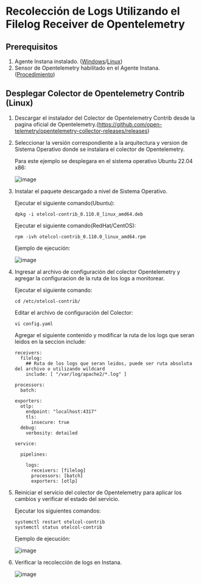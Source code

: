 # Recolección de Logs Utilizando el Filelog Receiver de Opentelemetry

## Prerequisitos

1. Agente Instana instalado. ([Windows](https://github.com/juan-conde-21/Instalacion-Agente-Instana/blob/main/Plataformas/Windows.md)/[Linux](https://github.com/juan-conde-21/Instalacion-Agente-Instana/blob/main/Plataformas/Linux.md))
2. Sensor de Opentelemetry habilitado en el Agente Instana. ([Procedimiento](https://github.com/juan-conde-21/Instalacion-Agente-Instana/blob/main/Sensores/Opentelemetry.md))

## Desplegar Colector de Opentelemetry Contrib (Linux)

1. Descargar el instalador del Colector de Opentelemetry Contrib desde la pagina oficial de Opentelemetry.(https://github.com/open-telemetry/opentelemetry-collector-releases/releases)

2. Seleccionar la versión correspondiente a la arquitectura y version de Sistema Operativo donde se instalara el colector de Opentelemetry.

    Para este ejemplo se desplegara en el sistema operativo Ubuntu 22.04 x86:

    ![image](https://github.com/user-attachments/assets/39a50bba-a12d-4dcd-af2d-3e89ce5ca24e)

3. Instalar el paquete descargado a nivel de Sistema Operativo.

    Ejecutar el siguiente comando(Ubuntu):

       dpkg -i otelcol-contrib_0.110.0_linux_amd64.deb

    Ejecutar el siguiente comando(RedHat/CentOS):

       rpm -ivh otelcol-contrib_0.110.0_linux_amd64.rpm

    Ejemplo de ejecución:

    ![image](https://github.com/user-attachments/assets/0d3219d8-daae-452c-a8e1-f32d1cf75752)


4. Ingresar al archivo de configuración del colector Opentelemetry y agregar la configuracion de la ruta de los logs a monitorear.

    Ejecutar el siguiente comando:

       cd /etc/otelcol-contrib/

    Editar el archivo de configuración del Colector:

       vi config.yaml

      Agregar el siguiente contenido y modificar la ruta de los logs que seran leidos en la seccion include:

       receivers:
         filelog:
           ## Ruta de los logs que seran leidos, puede ser ruta absoluta del archivo o utilizando wildcard
           include: [ "/var/log/apache2/*.log" ]
       
       processors:
         batch:
       
       exporters:
         otlp:
           endpoint: "localhost:4317"
           tls:
             insecure: true
         debug:
           verbosity: detailed
       
       service:
       
         pipelines:
       
           logs:
             receivers: [filelog]
             processors: [batch]
             exporters: [otlp]

5. Reiniciar el servicio del colector de Opentelemetry para aplicar los cambios y verificar el estado del servicio.

    Ejecutar los siguientes comandos:

       systemctl restart otelcol-contrib
       systemctl status otelcol-contrib

    Ejemplo de ejecución:

    ![image](https://github.com/user-attachments/assets/3d2fb886-6041-4fb7-ae13-953f16a1e749)

   
6. Verificar la recolección de logs en Instana.

   ![image](https://github.com/user-attachments/assets/a005865b-a6fa-473e-858e-491a07900c8f)




